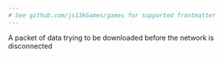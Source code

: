 ```yaml
---
# See github.com/js13kGames/games for supported frontmatter
---
```

A packet of data trying to be downloaded before the network is disconnected